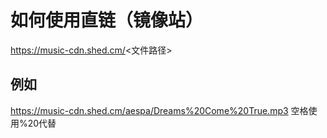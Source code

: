 如何使用直链（镜像站）
====
https://music-cdn.shed.cm/<文件路径>

例如
----
https://music-cdn.shed.cm/aespa/Dreams%20Come%20True.mp3
空格使用%20代替
